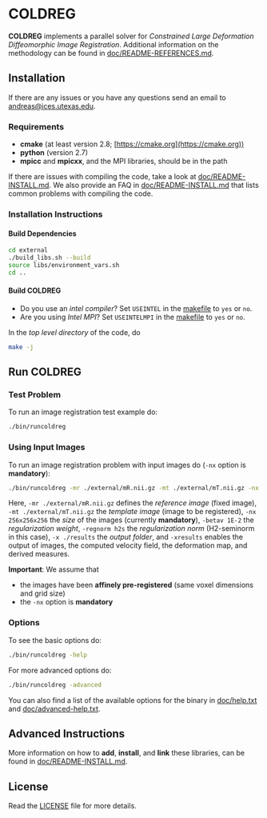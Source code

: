 # COLDREG

**COLDREG** implements a parallel solver for *Constrained Large Deformation Diffeomorphic Image Registration*. Additional information on the methodology can be found in [doc/README-REFERENCES.md](doc/README-REFERENCES.md).

## Installation

If there are any issues or you have any questions send an email to <andreas@ices.utexas.edu>.

### Requirements

* **cmake** (at least version 2.8; [https://cmake.org](https://cmake.org))
* **python** (version 2.7)
* **mpicc** and **mpicxx**, and the MPI libraries, should be in the path

If there are issues with compiling the code, take a look at [doc/README-INSTALL.md](doc/README-INSTALL.md). We also provide an FAQ in [doc/README-INSTALL.md](doc/README-INSTALL.md) that lists common problems with compiling the code.


### Installation Instructions

#### Build Dependencies

```bash
cd external
./build_libs.sh --build
source libs/environment_vars.sh
cd ..
```

#### Build COLDREG

* Do you use an *intel compiler*? Set `USEINTEL` in the [makefile](makefile) to `yes` or `no`.
* Are you using *Intel MPI*? Set `USEINTELMPI` in the [makefile](makefile) to `yes` or `no`.

In the *top level directory* of the code, do

```bash
make -j
```


## Run COLDREG


### Test Problem

To run an image registration test example do:

```bash
./bin/runcoldreg
```

### Using Input Images

To run an image registration problem with input images do (`-nx` option is **mandatory**):

```bash
./bin/runcoldreg -mr ./external/mR.nii.gz -mt ./external/mT.nii.gz -nx 256x256x256 -betav 1E-2 -regnorm h2s -xresults -x ./results
```

Here, `-mr ./external/mR.nii.gz` defines the *reference image* (fixed image), `-mt ./external/mT.nii.gz` the *template image* (image to be registered), `-nx 256x256x256` the *size* of the images (currently **mandatory**), `-betav 1E-2` the *regularization weight*,  `-regnorm h2s` the *regularization norm* (H2-seminorm in this case), `-x ./results` the *output folder*, and `-xresults` enables the output of images, the computed velocity field, the deformation map, and derived measures.

**Important**: We assume that

* the images have been **affinely pre-registered** (same voxel dimensions and grid size)
* the `-nx` option is **mandatory**


### Options

To see the basic options do:

```bash
./bin/runcoldreg -help
```

For more advanced options do:

```bash
./bin/runcoldreg -advanced
```

You can also find a list of the available options for the binary in [doc/help.txt](doc/help.txt) and [doc/advanced-help.txt](doc/advanced-help.txt).


## Advanced Instructions

More information on how to **add**, **install**, and **link** these libraries, can be found in [doc/README-INSTALL.md](doc/README-INSTALL.md).


## License

Read the [LICENSE](LICENSE) file for more details.